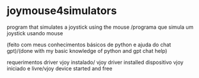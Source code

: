 # joymouse4simulators
program that simulates a joystick using the mouse /programa que simula um joystick usando mouse 

(feito com meus conhecimentos básicos de python e ajuda do chat gpt)/(done with my basic knowledge of python and gpt chat help)

requerimentos 
driver vjoy instalado/ vjoy driver installed
dispositivo vjoy iniciado e livre/vjoy device started and free
